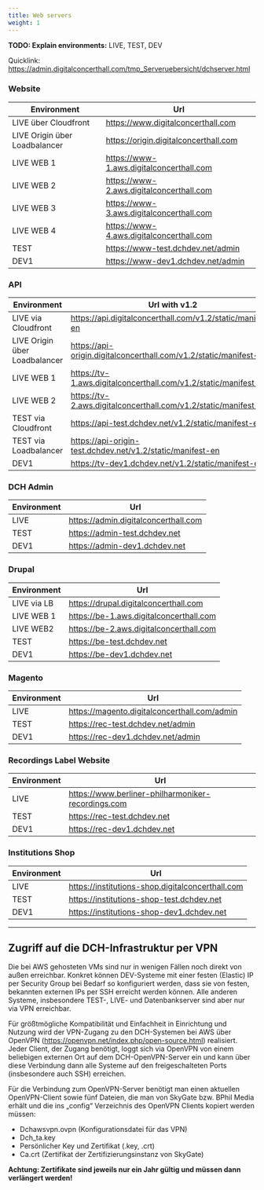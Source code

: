 ```yaml
---
title: Web servers
weight: 1
---
```



**TODO: Explain environments:**
LIVE, TEST, DEV 

Quicklink: https://admin.digitalconcerthall.com/tmp_Serveruebersicht/dchserver.html

### Website

| Environment                   | Url                                      |
| ----------------------------- | ---------------------------------------- |
| LIVE über  Cloudfront         | https://www.digitalconcerthall.com       |
| LIVE Origin über Loadbalancer | https://origin.digitalconcerthall.com    |
| LIVE WEB 1                    | https://www-1.aws.digitalconcerthall.com |
| LIVE WEB 2                    | https://www-2.aws.digitalconcerthall.com |
| LIVE WEB 3                    | https://www-3.aws.digitalconcerthall.com |
| LIVE WEB 4                    | https://www-4.aws.digitalconcerthall.com |
| TEST                          | https://www-test.dchdev.net/admin        |
| DEV1                          | https://www-dev1.dchdev.net/admin        |


### API

| Environment                    | Url with v1.2                                                |
| ------------------------------ | ------------------------------------------------------------ |
| LIVE via Cloudfront            | https://api.digitalconcerthall.com/v1.2/static/manifest-en   |
| LIVE Origin  über Loadbalancer | https://api-origin.digitalconcerthall.com/v1.2/static/manifest-en |
| LIVE WEB 1                     | https://tv-1.aws.digitalconcerthall.com/v1.2/static/manifest-en |
| LIVE WEB 2                     | https://tv-2.aws.digitalconcerthall.com/v1.2/static/manifest-en |
| TEST via Cloudfront            | https://api-test.dchdev.net/v1.2/static/manifest-en          |
| TEST via Loadbalancer          | https://api-origin-test.dchdev.net/v1.2/static/manifest-en   |
| DEV1                           | https://tv-dev1.dchdev.net/v1.2/static/manifest-en           |


### DCH Admin 

| Environment | Url                                  |
| ----------- | ------------------------------------ |
| LIVE        | https://admin.digitalconcerthall.com |
| TEST        | https://admin-test.dchdev.net        |
| DEV1        | https://admin-dev1.dchdev.net        |


### Drupal

| Environment | Url                                     |
| ----------- | --------------------------------------- |
| LIVE via LB | https://drupal.digitalconcerthall.com   |
| LIVE WEB 1  | https://be-1.aws.digitalconcerthall.com |
| LIVE WEB2   | https://be-2.aws.digitalconcerthall.com |
| TEST        | https://be-test.dchdev.net              |
| DEV1        | https://be-dev1.dchdev.net              |


### Magento

| Environment | Url                                          |
| ----------- | -------------------------------------------- |
| LIVE        | https://magento.digitalconcerthall.com/admin |
| TEST        | https://rec-test.dchdev.net/admin            |
| DEV1        | https://rec-dev1.dchdev.net/admin            |


### Recordings Label Website

| Environment | Url                                                |
| ----------- | -------------------------------------------------- |
| LIVE        | https://www.berliner-philharmoniker-recordings.com |
| TEST        | https://rec-test.dchdev.net                        |
| DEV1        | https://rec-dev1.dchdev.net                        |

### Institutions Shop

| Environment | Url                                              |
| ----------- | ------------------------------------------------ |
| LIVE        | https://institutions-shop.digitalconcerthall.com |
| TEST        | https://institutions-shop-test.dchdev.net        |
| DEV1        | https://institutions-shop-dev1.dchdev.net        |

---

## Zugriff auf die DCH-Infrastruktur per VPN

Die bei AWS gehosteten VMs sind nur in wenigen Fällen noch direkt von außen erreichbar. Konkret können DEV-Systeme mit einer festen (Elastic) IP per Security Group bei Bedarf so konfiguriert werden, dass sie von festen, bekannten externen IPs per SSH erreicht werden können. Alle anderen Systeme, insbesondere TEST-, LIVE- und Datenbankserver sind aber nur via VPN erreichbar.

Für größtmögliche Kompatibilität und Einfachheit in Einrichtung und Nutzung wird der VPN-Zugang zu den DCH-Systemen bei AWS über OpenVPN (https://openvpn.net/index.php/open-source.html) realisiert. Jeder Client, der Zugang benötigt, loggt sich via OpenVPN von einem beliebigen externen Ort auf dem DCH-OpenVPN-Server ein und kann über diese Verbindung dann alle Systeme auf den freigeschalteten Ports (insbesondere auch SSH) erreichen.

Für die Verbindung zum OpenVPN-Server benötigt man einen aktuellen OpenVPN-Client  sowie fünf Dateien, die man von SkyGate bzw. BPhil Media erhält und die ins „config“ Verzeichnis des OpenVPN Clients kopiert werden müssen:

-	Dchawsvpn.ovpn (Konfigurationsdatei für das VPN)
-	Dch_ta.key
-	Persönlicher Key und Zertifikat (.key, .crt)
-	Ca.crt (Zertifikat der Zertifizierungsinstanz von SkyGate)

**Achtung: Zertifikate sind jeweils nur ein Jahr gültig und müssen dann verlängert werden!**

